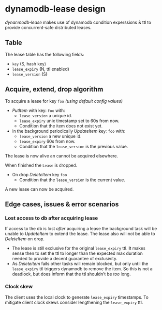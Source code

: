 # dynamodb-lease design
_dynanmodb-lease_ makes use of dynamodb condition experssions & ttl to provide concurrent-safe distributed leases.

## Table
The lease table has the following fields:

* `key` (S, hash key)
* `lease_expiry` (N, ttl enabled)
* `lease_version` (S)

## Acquire, extend, drop algorithm
To acquire a lease for key `foo` _(using default config values)_
* _PutItem_ with key: `foo` with:
  - `lease_version` a unique id.
  - `lease_expiry` unix timestamp set to 60s from now.
  - Condition that the item does not exist yet.
* In the background periodically _UpdateItem_ key: `foo` with:
  - `lease_version` a new unique id.
  - `lease_expiry` 60s from now.
  - Condition that the `lease_version` is the previous value.

The lease is now alive an cannot be acquired elsewhere.

When finished the `Lease` is dropped.
* On drop _DeleteItem_ key `foo`
  - Condition that the `lease_version` is the current value.

A new lease can now be acquired.

## Edge cases, issues & error scenarios
### Lost access to db after acquiring lease
If access to the db is lost _after_ acquiring a lease the background task will be unable to _UpdateItem_ to extend the lease. The lease also will not be able to _DeleteItem_ on drop.

* The lease is still exclusive for the original `lease_expiry` ttl. 
  It makes sense then to set the ttl to longer than the expected max duration needed to provide a decent guarantee of exclusivity.
* As _DeleteItem_ fails other tasks will remain blocked, but only until the `lease_expiry` ttl triggers dynamodb to remove the item. So this is not a deadlock, but does inform that the ttl shouldn't be _too_ long.

### Clock skew
The client uses the local clock to generate `lease_expiry` timestamps. To mitigate client clock skews consider lengthening the `lease_expiry` ttl.

